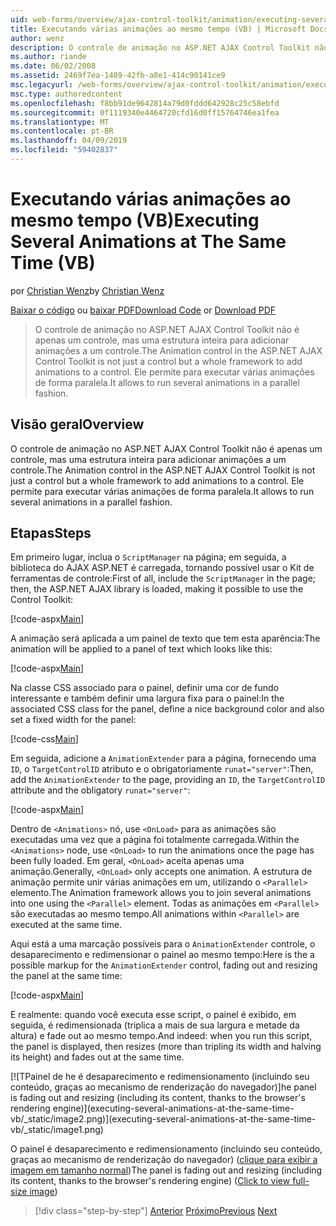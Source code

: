 ```yaml
---
uid: web-forms/overview/ajax-control-toolkit/animation/executing-several-animations-at-the-same-time-vb
title: Executando várias animações ao mesmo tempo (VB) | Microsoft Docs
author: wenz
description: O controle de animação no ASP.NET AJAX Control Toolkit não é apenas um controle, mas uma estrutura inteira para adicionar animações a um controle. Ele permite para executar severa...
ms.author: riande
ms.date: 06/02/2008
ms.assetid: 2469f7ea-1489-42fb-a8e1-414c90141ce9
msc.legacyurl: /web-forms/overview/ajax-control-toolkit/animation/executing-several-animations-at-the-same-time-vb
msc.type: authoredcontent
ms.openlocfilehash: f8bb91de9642814a79d0fddd642928c25c58ebfd
ms.sourcegitcommit: 0f1119340e4464720cfd16d0ff15764746ea1fea
ms.translationtype: MT
ms.contentlocale: pt-BR
ms.lasthandoff: 04/09/2019
ms.locfileid: "59402837"
---
```

# <a name="executing-several-animations-at-the-same-time-vb"></a><span data-ttu-id="e0386-104">Executando várias animações ao mesmo tempo (VB)</span><span class="sxs-lookup"><span data-stu-id="e0386-104">Executing Several Animations at The Same Time (VB)</span></span>

<span data-ttu-id="e0386-105">por [Christian Wenz](https://github.com/wenz)</span><span class="sxs-lookup"><span data-stu-id="e0386-105">by [Christian Wenz](https://github.com/wenz)</span></span>

<span data-ttu-id="e0386-106">[Baixar o código](http://download.microsoft.com/download/f/9/a/f9a26acd-8df4-4484-8a18-199e4598f411/Animation2.vb.zip) ou [baixar PDF](http://download.microsoft.com/download/6/7/1/6718d452-ff89-4d3f-a90e-c74ec2d636a3/animation2VB.pdf)</span><span class="sxs-lookup"><span data-stu-id="e0386-106">[Download Code](http://download.microsoft.com/download/f/9/a/f9a26acd-8df4-4484-8a18-199e4598f411/Animation2.vb.zip) or [Download PDF](http://download.microsoft.com/download/6/7/1/6718d452-ff89-4d3f-a90e-c74ec2d636a3/animation2VB.pdf)</span></span>

> <span data-ttu-id="e0386-107">O controle de animação no ASP.NET AJAX Control Toolkit não é apenas um controle, mas uma estrutura inteira para adicionar animações a um controle.</span><span class="sxs-lookup"><span data-stu-id="e0386-107">The Animation control in the ASP.NET AJAX Control Toolkit is not just a control but a whole framework to add animations to a control.</span></span> <span data-ttu-id="e0386-108">Ele permite para executar várias animações de forma paralela.</span><span class="sxs-lookup"><span data-stu-id="e0386-108">It allows to run several animations in a parallel fashion.</span></span>


## <a name="overview"></a><span data-ttu-id="e0386-109">Visão geral</span><span class="sxs-lookup"><span data-stu-id="e0386-109">Overview</span></span>

<span data-ttu-id="e0386-110">O controle de animação no ASP.NET AJAX Control Toolkit não é apenas um controle, mas uma estrutura inteira para adicionar animações a um controle.</span><span class="sxs-lookup"><span data-stu-id="e0386-110">The Animation control in the ASP.NET AJAX Control Toolkit is not just a control but a whole framework to add animations to a control.</span></span> <span data-ttu-id="e0386-111">Ele permite para executar várias animações de forma paralela.</span><span class="sxs-lookup"><span data-stu-id="e0386-111">It allows to run several animations in a parallel fashion.</span></span>

## <a name="steps"></a><span data-ttu-id="e0386-112">Etapas</span><span class="sxs-lookup"><span data-stu-id="e0386-112">Steps</span></span>

<span data-ttu-id="e0386-113">Em primeiro lugar, inclua o `ScriptManager` na página; em seguida, a biblioteca do AJAX ASP.NET é carregada, tornando possível usar o Kit de ferramentas de controle:</span><span class="sxs-lookup"><span data-stu-id="e0386-113">First of all, include the `ScriptManager` in the page; then, the ASP.NET AJAX library is loaded, making it possible to use the Control Toolkit:</span></span>

[!code-aspx[Main](executing-several-animations-at-the-same-time-vb/samples/sample1.aspx)]

<span data-ttu-id="e0386-114">A animação será aplicada a um painel de texto que tem esta aparência:</span><span class="sxs-lookup"><span data-stu-id="e0386-114">The animation will be applied to a panel of text which looks like this:</span></span>

[!code-aspx[Main](executing-several-animations-at-the-same-time-vb/samples/sample2.aspx)]

<span data-ttu-id="e0386-115">Na classe CSS associado para o painel, definir uma cor de fundo interessante e também definir uma largura fixa para o painel:</span><span class="sxs-lookup"><span data-stu-id="e0386-115">In the associated CSS class for the panel, define a nice background color and also set a fixed width for the panel:</span></span>

[!code-css[Main](executing-several-animations-at-the-same-time-vb/samples/sample3.css)]

<span data-ttu-id="e0386-116">Em seguida, adicione a `AnimationExtender` para a página, fornecendo uma `ID`, o `TargetControlID` atributo e o obrigatoriamente `runat="server"`:</span><span class="sxs-lookup"><span data-stu-id="e0386-116">Then, add the `AnimationExtender` to the page, providing an `ID`, the `TargetControlID` attribute and the obligatory `runat="server"`:</span></span>

[!code-aspx[Main](executing-several-animations-at-the-same-time-vb/samples/sample4.aspx)]

<span data-ttu-id="e0386-117">Dentro de `<Animations>` nó, use `<OnLoad>` para as animações são executadas uma vez que a página foi totalmente carregada.</span><span class="sxs-lookup"><span data-stu-id="e0386-117">Within the `<Animations>` node, use `<OnLoad>` to run the animations once the page has been fully loaded.</span></span> <span data-ttu-id="e0386-118">Em geral, `<OnLoad>` aceita apenas uma animação.</span><span class="sxs-lookup"><span data-stu-id="e0386-118">Generally, `<OnLoad>` only accepts one animation.</span></span> <span data-ttu-id="e0386-119">A estrutura de animação permite unir várias animações em um, utilizando o `<Parallel>` elemento.</span><span class="sxs-lookup"><span data-stu-id="e0386-119">The Animation framework allows you to join several animations into one using the `<Parallel>` element.</span></span> <span data-ttu-id="e0386-120">Todas as animações em `<Parallel>` são executadas ao mesmo tempo.</span><span class="sxs-lookup"><span data-stu-id="e0386-120">All animations within `<Parallel>` are executed at the same time.</span></span>

<span data-ttu-id="e0386-121">Aqui está a uma marcação possíveis para o `AnimationExtender` controle, o desaparecimento e redimensionar o painel ao mesmo tempo:</span><span class="sxs-lookup"><span data-stu-id="e0386-121">Here is the a possible markup for the `AnimationExtender` control, fading out and resizing the panel at the same time:</span></span>

[!code-aspx[Main](executing-several-animations-at-the-same-time-vb/samples/sample5.aspx)]

<span data-ttu-id="e0386-122">E realmente: quando você executa esse script, o painel é exibido, em seguida, é redimensionada (triplica a mais de sua largura e metade da altura) e fade out ao mesmo tempo.</span><span class="sxs-lookup"><span data-stu-id="e0386-122">And indeed: when you run this script, the panel is displayed, then resizes (more than tripling its width and halving its height) and fades out at the same time.</span></span>


[![T<span data-ttu-id="e0386-123">Painel de he é desaparecimento e redimensionamento (incluindo seu conteúdo, graças ao mecanismo de renderização do navegador)]</span><span class="sxs-lookup"><span data-stu-id="e0386-123">he panel is fading out and resizing (including its content, thanks to the browser's rendering engine)]</span></span>(executing-several-animations-at-the-same-time-vb/_static/image2.png)](executing-several-animations-at-the-same-time-vb/_static/image1.png)

<span data-ttu-id="e0386-124">O painel é desaparecimento e redimensionamento (incluindo seu conteúdo, graças ao mecanismo de renderização do navegador) ([clique para exibir a imagem em tamanho normal](executing-several-animations-at-the-same-time-vb/_static/image3.png))</span><span class="sxs-lookup"><span data-stu-id="e0386-124">The panel is fading out and resizing (including its content, thanks to the browser's rendering engine) ([Click to view full-size image](executing-several-animations-at-the-same-time-vb/_static/image3.png))</span></span>

> [!div class="step-by-step"]
> <span data-ttu-id="e0386-125">[Anterior](adding-animation-to-a-control-vb.md)
> [Próximo](executing-several-animations-after-each-other-vb.md)</span><span class="sxs-lookup"><span data-stu-id="e0386-125">[Previous](adding-animation-to-a-control-vb.md)
[Next](executing-several-animations-after-each-other-vb.md)</span></span>

